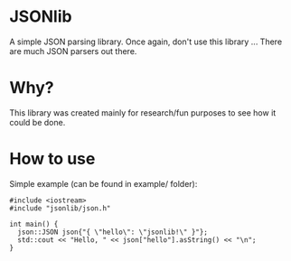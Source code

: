 # JSONlib
A simple JSON parsing library.
Once again, don't use this library ... There are much JSON parsers out there.

# Why?
This library was created mainly for research/fun purposes to see how it could be done.

# How to use
Simple example (can be found in example/ folder):

    #include <iostream>
    #include "jsonlib/json.h"

    int main() {
      json::JSON json{"{ \"hello\": \"jsonlib!\" }"};
      std::cout << "Hello, " << json["hello"].asString() << "\n";
    }
